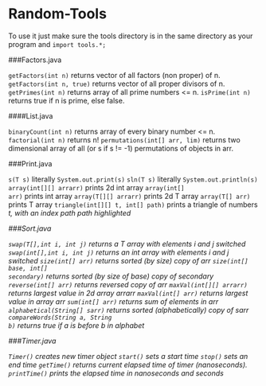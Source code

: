 # Random-Tools

To use it just make sure the tools directory is in the same directory as your program and
<code>import tools.*;</code>

###Factors.java

<code>getFactors(int n)</code> returns vector of all factors (non proper) of n.
<code>getFactors(int n, true)</code> returns vector of all proper divisors of n.
<code>getPrimes(int n)</code> returns array of all prime numbers <= n.
<code>isPrime(int n)</code> returns true if n is prime, else false.



####List.java

<code>binaryCount(int n)</code> returns array of every binary number <= n.
<code>factorial(int n)</code> returns n!
<code>permutations(int[] arr, lim)</code> returns two dimensional array of all (or s if s != -1) permutations of objects in arr.



###Print.java

<code>s(T s)</code> literally <code>System.out.print(s)</code>
<code>sln(T s)</code> literally <code>System.out.println(s)</code>
<code>array(int[][] arrarr)</code> prints 2d int array
<code>array(int[] arr)</code> prints int array
<code>array(T[][] arrarr)</code> prints 2d T array
<code>array(T[] arr)</code> prints T array
<code>triangle(int[][] t, int[] path)</code> prints a triangle of numbers <i>t</t>, with an index path <i>path</i> highlighted



###Sort.java

<code>swap(T[],int i, int j)</code> returns a T array with elements i and j switched
<code>swap(int[],int i, int j)</code> returns an int array with elements i and j switched
<code>size(int[] arr)</code> returns sorted (by size) copy of arr
<code>size(int[] base, int[] secondary)</code> returns sorted (by size of base) copy of secondary
<code>reverse(int[] arr)</code> returns reversed copy of arr
<code>maxVal(int[][] arrarr)</code> returns largest value in 2d array <i>arrarr</i>
<code>maxVal(int[] arr)</code> returns largest value in array <i>arr</i>
<code>sum(int[] arr)</code> returns sum of elements in arr
<code>alphabetical(String[] sarr)</code> returns sorted (alphabetically) copy of sarr
<code>compareWords(String a, String b)</code> returns true if <i>a</i> is before <i>b</i> in alphabet



###Timer.java

<code>Timer()</code> creates new timer object
<code>start()</code> sets a start time
<code>stop()</code> sets an end time
<code>getTime()</code> returns current elapsed time of timer (nanoseconds). 
<code>printTime()</code> prints the elapsed time in nanoseconds and seconds






